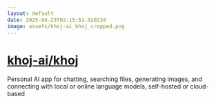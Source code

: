 ```yaml
---
layout: default
date: 2025-04-23T02:15:51.920234
image: assets/khoj-ai_khoj_cropped.png
---
```


# [khoj-ai/khoj](https://github.com/khoj-ai/khoj)

Personal AI app for chatting, searching files, generating images, and connecting with local or online language models, self-hosted or cloud-based
